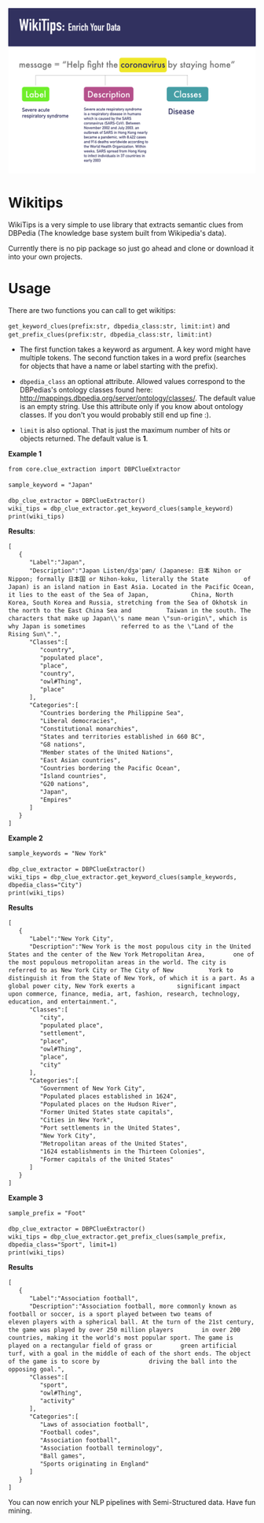 <img src="wikitips.png"/>

# Wikitips

WikiTips is a very simple to use library that extracts semantic clues from DBPedia (The knowledge base system built from Wikipedia's data).

Currently there is no pip package so just go ahead and clone or download it into your own projects.

# Usage
There are two functions you can call to get wikitips: 

`get_keyword_clues(prefix:str, dbpedia_class:str, limit:int)` and `get_prefix_clues(prefix:str, dbpedia_class:str, limit:int)`

* The first function takes a keyword as argument. A key word might have multiple tokens. The second function takes in a word prefix (searches for objects that have a name or label starting with the prefix). 

* `dbpedia_class` an optional attribute. Allowed values correspond to the DBPedias's ontology classes found here: http://mappings.dbpedia.org/server/ontology/classes/. The default value is an empty string. Use this attribute only if you know about ontology classes. If you don't you would probably still end up fine :). 

* `limit` is also optional. That is just the maximum number of hits or objects returned. The default value is **1**.


**Example 1**

```
from core.clue_extraction import DBPClueExtractor

sample_keyword = "Japan"

dbp_clue_extractor = DBPClueExtractor()
wiki_tips = dbp_clue_extractor.get_keyword_clues(sample_keyword)
print(wiki_tips)
```

**Results**:

```
[
   {
      "Label":"Japan",
      "Description":"Japan Listen/dʒəˈpæn/ (Japanese: 日本 Nihon or Nippon; formally 日本国 or Nihon-koku, literally the State          of Japan) is an island nation in East Asia. Located in the Pacific Ocean, it lies to the east of the Sea of Japan,            China, North Korea, South Korea and Russia, stretching from the Sea of Okhotsk in the north to the East China Sea and          Taiwan in the south. The characters that make up Japan\\'s name mean \"sun-origin\", which is why Japan is sometimes          referred to as the \"Land of the Rising Sun\".",
      "Classes":[
         "country",
         "populated place",
         "place",
         "country",
         "owl#Thing",
         "place"
      ],
      "Categories":[
         "Countries bordering the Philippine Sea",
         "Liberal democracies",
         "Constitutional monarchies",
         "States and territories established in 660 BC",
         "G8 nations",
         "Member states of the United Nations",
         "East Asian countries",
         "Countries bordering the Pacific Ocean",
         "Island countries",
         "G20 nations",
         "Japan",
         "Empires"
      ]
   }
]
```

**Example 2**

```
sample_keywords = "New York"

dbp_clue_extractor = DBPClueExtractor()
wiki_tips = dbp_clue_extractor.get_keyword_clues(sample_keywords, dbpedia_class="City")
print(wiki_tips)
```

**Results**

```
[
   {
      "Label":"New York City",
      "Description":"New York is the most populous city in the United States and the center of the New York Metropolitan Area,        one of the most populous metropolitan areas in the world. The city is referred to as New York City or The City of New          York to distinguish it from the State of New York, of which it is a part. As a global power city, New York exerts a            significant impact upon commerce, finance, media, art, fashion, research, technology, education, and entertainment.",
      "Classes":[
         "city",
         "populated place",
         "settlement",
         "place",
         "owl#Thing",
         "place",
         "city"
      ],
      "Categories":[
         "Government of New York City",
         "Populated places established in 1624",
         "Populated places on the Hudson River",
         "Former United States state capitals",
         "Cities in New York",
         "Port settlements in the United States",
         "New York City",
         "Metropolitan areas of the United States",
         "1624 establishments in the Thirteen Colonies",
         "Former capitals of the United States"
      ]
   }
]
```
**Example 3**
```
sample_prefix = "Foot"

dbp_clue_extractor = DBPClueExtractor()
wiki_tips = dbp_clue_extractor.get_prefix_clues(sample_prefix, dbpedia_class="Sport", limit=1)
print(wiki_tips)
```

**Results**

```
[
   {
      "Label":"Association football",
      "Description":"Association football, more commonly known as football or soccer, is a sport played between two teams of          eleven players with a spherical ball. At the turn of the 21st century, the game was played by over 250 million players        in over 200 countries, making it the world's most popular sport. The game is played on a rectangular field of grass or        green artificial turf, with a goal in the middle of each of the short ends. The object of the game is to score by              driving the ball into the opposing goal.",
      "Classes":[
         "sport",
         "owl#Thing",
         "activity"
      ],
      "Categories":[
         "Laws of association football",
         "Football codes",
         "Association football",
         "Association football terminology",
         "Ball games",
         "Sports originating in England"
      ]
   }
]
``` 

You can now enrich your NLP pipelines with Semi-Structured data. Have fun mining.
